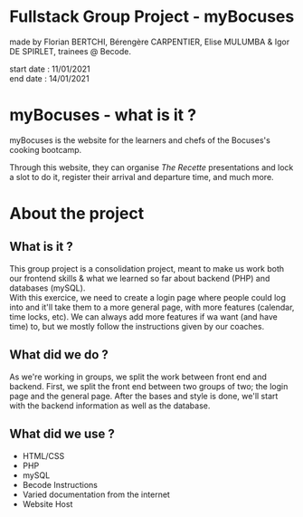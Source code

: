 # Fullstack Group Project - myBocuses

made by Florian BERTCHI, Bérengère CARPENTIER, Elise MULUMBA & Igor DE SPIRLET, trainees @ Becode.

start date : 11/01/2021  
end date : 14/01/2021  

# myBocuses - what is it ?
myBocuses is the website for the learners and chefs of the Bocuses's cooking bootcamp.

Through this website, they can organise *The Recette* presentations and lock a slot to do it, register their arrival and departure time, and much more. 

# About the project 

## What is it ?
This group project is a consolidation project, meant to make us work both our frontend skills & what we learned so far about backend (PHP) and databases (mySQL).  
With this exercice, we need to create a login page where people could log into and it'll take them to a more general page, with more features (calendar, time locks, etc). 
We can always add more features if wa want (and have time) to, but we mostly follow the instructions given by our coaches. 

## What did we do ?
As we're working in groups, we split the work between front end and backend. 
First, we split the front end between two groups of two; the login page and the general page. After the bases and style is done, we'll start with the backend information as well as the database. 

## What did we use ? 

* HTML/CSS
* PHP
* mySQL
* Becode Instructions 
* Varied documentation from the internet
* Website Host

